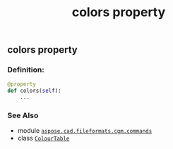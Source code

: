 ﻿---
title: colors property
second_title: Aspose.CAD for Python via .NET API References
description: 
type: docs
weight: 70
url: /python-net/aspose.cad.fileformats.cgm.commands/colourtable/colors/
is_root: false
---

## colors property

### Definition:
```python
@property
def colors(self):
    ...
```

### See Also
* module [`aspose.cad.fileformats.cgm.commands`](../../)
* class [`ColourTable`](/cad/python-net/aspose.cad.fileformats.cgm.commands/colourtable)
